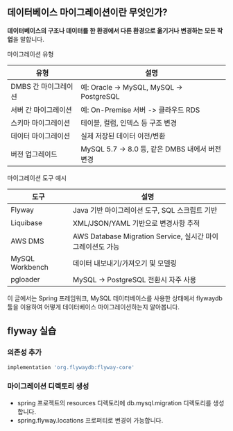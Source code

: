
## 데이터베이스 마이그레이션이란 무엇인가?
**데이터베이스의 구조나 데이터를 한 환경에서 다른 환경으로 옮기거나 변경하는 모든 작업**을 말합니다.

마이그레이션 유형

| 유형            | 설명                                      |
| ------------- | --------------------------------------- |
| DMBS 간 마이그레이션 | 예: Oracle -> MySQL, MySQL -> PostgreSQL |
| 서버 간 마이그레이션   | 예: On-Premise 서버 -> 클라우드 RDS            |
| 스키마 마이그레이션    | 테이블, 컬럼, 인덱스 등 구조 변경                    |
| 데이터 마이그레이션    | 실제 저장된 데이터 이전/변환                        |
| 버전 업그레이드      | MySQL 5.7 -> 8.0 등, 같은 DMBS 내에서 버전 변경   |

마이그레이션 도구 예시

| 도구              | 설명                                             |
| --------------- | ---------------------------------------------- |
| Flyway          | Java 기반 마이그레이션 도구, SQL 스크립트 기반                 |
| Liquibase       | XML/JSON/YAML 기반으로 변경사항 추적                     |
| AWS DMS         | AWS Database Migration Service, 실시간 마이그레이션도 가능 |
| MySQL Workbench | 데이터 내보내기/가져오기 및 모델링                            |
| pgloader        | MySQL -> PostgreSQL 전환시 자주 사용                  |

이 글에서는 Spring 프레임워크, MySQL 데이터베이스를 사용한 상태에서 flywaydb 툴을 이용하여 어떻게 데이터베이스 마이그레이션하는지 알아봅니다.

## flyway 실습
### 의존성 추가
```gradle
implementation 'org.flywaydb:flyway-core'
```

### 마이그레이션 디렉토리 생성
- spring 프로젝트의 resources 디렉토리에 db.mysql.migration 디렉토리를 생성합니다.
- spring.flyway.locations 프로퍼티로 변경이 가능합니다.




